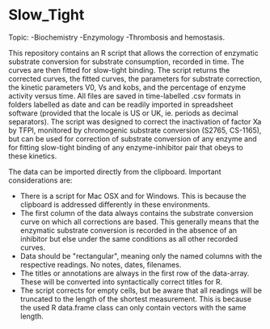 # Slow_Tight
Topic:
-Biochemistry
-Enzymology
-Thrombosis and hemostasis.

This repository contains an R script that allows the correction of enzymatic substrate conversion for substrate consumption, recorded in time. 
The curves are then fitted for slow-tight binding. The script returns the corrected curves, the fitted curves, the parameters for substrate correction, the kinetic parameters V0, Vs and kobs, and the percentage of enzyme activity versus time. 
All files are saved in time-labelled .csv formats in folders labelled as date and can be readily imported in spreadsheet software (provided that the locale is US or UK, ie. periods as decimal separators). 
The script was designed to correct the inactivation of factor Xa by TFPI, monitored by chromogenic substrate conversion (S2765, CS-1165), but can be used for correction of substrate conversion of any enzyme and for fitting slow-tight binding of any enzyme-inhibitor pair that obeys to these kinetics.

The data can be imported directly from the clipboard. Important considerations are:
- There is a script for Mac OSX and for Windows. This is because the clipboard is addressed differently in these environments.
- The first column of the data always contains the substrate conversion curve on which all corrections are based. This generally means that the enzymatic substrate conversion is recorded in the absence of an inhibitor but else under the same conditions as all other recorded curves.
- Data should be "rectangular", meaning only the named columns with the respective readings. No notes, dates, filenames.
- The titles or annotations are always in the first row of the data-array. These will be converted into syntactically correct titles for R.
- The script corrects for empty cells, but be aware that all readings will be truncated to the length of the shortest measurement. This is because the used R data.frame class can only contain vectors with the same length.


